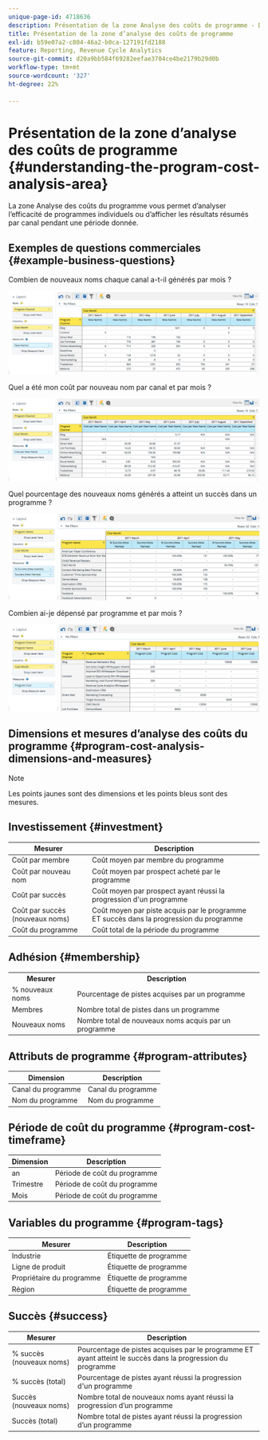 ```yaml
---
unique-page-id: 4718636
description: Présentation de la zone Analyse des coûts de programme - Documents Marketo - Documentation du produit
title: Présentation de la zone d’analyse des coûts de programme
exl-id: b59e07a2-c804-46a2-b0ca-127191fd2188
feature: Reporting, Revenue Cycle Analytics
source-git-commit: d20a9bb584f69282eefae3704ce4be2179b29d0b
workflow-type: tm+mt
source-wordcount: '327'
ht-degree: 22%

---
```


# Présentation de la zone d’analyse des coûts de programme {#understanding-the-program-cost-analysis-area}

La zone Analyse des coûts du programme vous permet d’analyser l’efficacité de programmes individuels ou d’afficher les résultats résumés par canal pendant une période donnée.

## Exemples de questions commerciales {#example-business-questions}

Combien de nouveaux noms chaque canal a-t-il générés par mois ?

![](assets/image2015-5-6-14-3a13-3a47.png)

Quel a été mon coût par nouveau nom par canal et par mois ?

![](assets/image2015-5-6-14-3a16-3a28.png)

Quel pourcentage des nouveaux noms générés a atteint un succès dans un programme ?

![](assets/image2015-5-6-14-3a31-3a15.png)

Combien ai-je dépensé par programme et par mois ?

![](assets/image2015-5-6-14-3a36-3a34.png)

## Dimensions et mesures d’analyse des coûts du programme {#program-cost-analysis-dimensions-and-measures}

>[!NOTE]
>
>Les points jaunes sont des dimensions et les points bleus sont des mesures.

## Investissement {#investment}

| Mesurer | Description |
|---|---|
| Coût par membre | Coût moyen par membre du programme |
| Coût par nouveau nom | Coût moyen par prospect acheté par le programme |
| Coût par succès | Coût moyen par prospect ayant réussi la progression d&#39;un programme |
| Coût par succès (nouveaux noms) | Coût moyen par piste acquis par le programme ET succès dans la progression du programme |
| Coût du programme | Coût total de la période du programme |

## Adhésion {#membership}

<table> 
 <tbody> 
  <tr> 
   <th>Mesurer</th> 
   <th>Description</th> 
  </tr> 
  <tr> 
   <td>% nouveaux noms</td> 
   <td>Pourcentage de pistes acquises par un programme</td> 
  </tr> 
  <tr> 
   <td>Membres</td> 
   <td>Nombre total de pistes dans un programme</td> 
  </tr> 
  <tr> 
   <td>Nouveaux noms</td> 
   <td>Nombre total de nouveaux noms acquis par un programme</td> 
  </tr> 
 </tbody> 
</table>

## Attributs de programme {#program-attributes}

| Dimension | Description |
|---|---|
| Canal du programme | Canal du programme |
| Nom du programme | Nom du programme |

## Période de coût du programme {#program-cost-timeframe}

| Dimension | Description |
|---|---|
| an | Période de coût du programme |
| Trimestre | Période de coût du programme |
| Mois | Période de coût du programme |

## Variables du programme {#program-tags}

| Mesurer | Description |
|---|---|
| Industrie | Étiquette de programme |
| Ligne de produit | Étiquette de programme |
| Propriétaire du programme | Étiquette de programme |
| Région | Étiquette de programme |

## Succès {#success}

| Mesurer | Description |
|---|---|
| % succès (nouveaux noms) | Pourcentage de pistes acquises par le programme ET ayant atteint le succès dans la progression du programme |
| % succès (total) | Pourcentage de pistes ayant réussi la progression d&#39;un programme |
| Succès (nouveaux noms) | Nombre total de nouveaux noms ayant réussi la progression d’un programme |
| Succès (total) | Nombre total de pistes ayant réussi la progression d’un programme |
